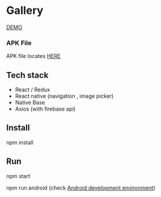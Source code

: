 # Gallery

[DEMO](https://www.loom.com/share/f6e270b77d1f4066b59c91456e4f1309)

### APK File
APK file locates [HERE](https://github.com/aleksey-10/rn_tt_gallery/tree/apk)

## Tech stack
- React / Redux
- React native (navigation , image picker)
- Native Base
- Axios (with firebase api)

## Install
npm install

## Run
npm start

npm run android (check [Android development environment](https://reactnative.dev/docs/environment-setup))
